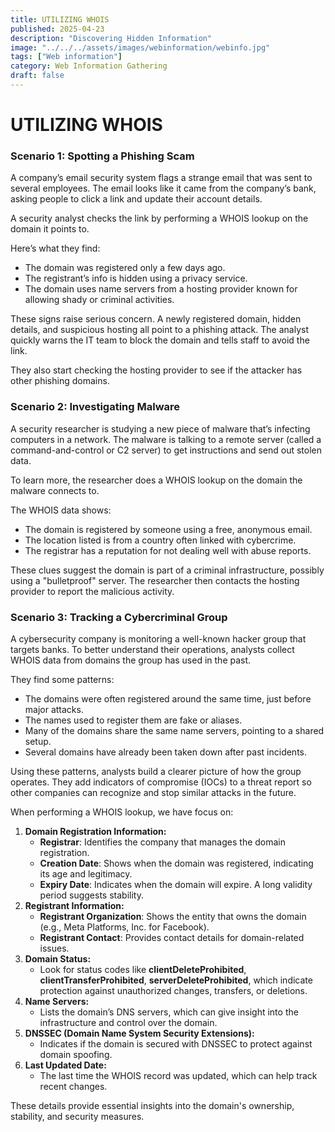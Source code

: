 ```yaml
---
title: UTILIZING WHOIS
published: 2025-04-23
description: "Discovering Hidden Information"
image: "../../../assets/images/webinformation/webinfo.jpg"
tags: ["Web information"]
category: Web Information Gathering
draft: false
---
```

# UTILIZING WHOIS

### **Scenario 1: Spotting a Phishing Scam**

A company’s email security system flags a strange email that was sent to several employees. The email looks like it came from the company’s bank, asking people to click a link and update their account details.

A security analyst checks the link by performing a WHOIS lookup on the domain it points to.

Here’s what they find:

- The domain was registered only a few days ago.
- The registrant’s info is hidden using a privacy service.
- The domain uses name servers from a hosting provider known for allowing shady or criminal activities.

These signs raise serious concern. A newly registered domain, hidden details, and suspicious hosting all point to a phishing attack. The analyst quickly warns the IT team to block the domain and tells staff to avoid the link.

They also start checking the hosting provider to see if the attacker has other phishing domains.

### **Scenario 2: Investigating Malware**

A security researcher is studying a new piece of malware that’s infecting computers in a network. The malware is talking to a remote server (called a command-and-control or C2 server) to get instructions and send out stolen data.

To learn more, the researcher does a WHOIS lookup on the domain the malware connects to.

The WHOIS data shows:

- The domain is registered by someone using a free, anonymous email.
- The location listed is from a country often linked with cybercrime.
- The registrar has a reputation for not dealing well with abuse reports.

These clues suggest the domain is part of a criminal infrastructure, possibly using a "bulletproof" server. The researcher then contacts the hosting provider to report the malicious activity.

### **Scenario 3: Tracking a Cybercriminal Group**

A cybersecurity company is monitoring a well-known hacker group that targets banks. To better understand their operations, analysts collect WHOIS data from domains the group has used in the past.

They find some patterns:

- The domains were often registered around the same time, just before major attacks.
- The names used to register them are fake or aliases.
- Many of the domains share the same name servers, pointing to a shared setup.
- Several domains have already been taken down after past incidents.

Using these patterns, analysts build a clearer picture of how the group operates. They add indicators of compromise (IOCs) to a threat report so other companies can recognize and stop similar attacks in the future.

When performing a WHOIS lookup, we have focus on:

1. **Domain Registration Information:**
    - **Registrar**: Identifies the company that manages the domain registration.
    - **Creation Date**: Shows when the domain was registered, indicating its age and legitimacy.
    - **Expiry Date**: Indicates when the domain will expire. A long validity period suggests stability.
2. **Registrant Information:**
    - **Registrant Organization**: Shows the entity that owns the domain (e.g., Meta Platforms, Inc. for Facebook).
    - **Registrant Contact**: Provides contact details for domain-related issues.
3. **Domain Status:**
    - Look for status codes like **clientDeleteProhibited**, **clientTransferProhibited**, **serverDeleteProhibited**, which indicate protection against unauthorized changes, transfers, or deletions.
4. **Name Servers:**
    - Lists the domain’s DNS servers, which can give insight into the infrastructure and control over the domain.
5. **DNSSEC (Domain Name System Security Extensions):**
    - Indicates if the domain is secured with DNSSEC to protect against domain spoofing.
6. **Last Updated Date:**
    - The last time the WHOIS record was updated, which can help track recent changes.

These details provide essential insights into the domain's ownership, stability, and security measures.